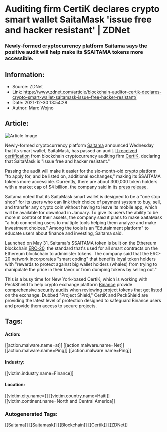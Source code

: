 # Auditing firm CertiK declares crypto smart wallet SaitaMask 'issue free and hacker resistant' | ZDNet
### Newly-formed cryptocurrency platform Saitama says the positive audit will help make its $SAITAMA tokens more accessible.

## Information:
+ Source: ZDNet
+ Link: https://www.zdnet.com/article/blockchain-auditor-certik-declares-crypto-smart-wallet-saitamask-issue-free-hacker-resistant/
+ Date: 2021-12-30 13:54:28
+ Author: Marc Wojno


## Article:
![Article Image](https://www.zdnet.com/a/img/resize/39c7fed2226a59c5d72d76f41808393dc8c3b6bd/2021/10/21/357976b7-477f-4bd0-ac62-4a80a38e74f3/gettyimages-1236012169.jpg?width=770&height=578&fit=crop&auto=webp)

Newly-formed cryptocurrency platform [Saitama](https://saitamatoken.com/) announced Wednesday that its smart wallet, SaitaMask, has passed an audit. [It received certification](https://saitamatoken.com/?saitaroute=news-certik) from blockchain cryptocurrency auditing firm [CertiK](https://www.certik.com/), declaring that SaitaMask is "issue free and hacker resistant."


Passing the audit will make it easier for the six-month-old crypto platform "to apply for, and be listed on, additional exchanges," making its $SAITAMA tokens more accessible. Currently, there are about 300,000 token holders with a market cap of $4 billion, the company said in its [press release](https://saitamatoken.com/?saitaroute=news-certik). 

Saitama noted that its SaitaMask smart wallet is designed to be a "one stop shop" for its users who can link their choice of payment system to buy, sell, and transfer any crypto coin without having to leave its mobile app, which will be available for download in January. To give its users the ability to be more in control of their assets, the company said it plans to make SaitaMask "a hub connecting users to multiple tools helping them analyze and make investment choices." Among the tools is an "Edutainment platform" to educate users about finance and investing, Saitama said.

Launched on May 31, Saitama's $SAITAMA token is built on the Ethereum blockchain [ERC-20](https://academy.binance.com/en/articles/an-introduction-to-erc-20-tokens), the standard that's used for all smart contracts on the Ethereum blockchain to administer tokens. The company said that the ERC-20 network incorporates "smart coding" that benefits loyal token holders with "rewards to protect against big wallet holders (whales) from trying to manipulate the price in their favor or from dumping tokens by selling out."

This is a busy time for New York-based CertiK, which is working with PeckShield to help crypto exchange platform [Binance](https://www.binance.us/en/home) provide [comprehensive security audits](https://www.zdnet.com/article/crypto-exchange-leader-binance-bolsters-user-safeguards-with-new-audit-program/) when reviewing project tokens that get listed on the exchange. Dubbed "Project Shield," CertiK and PeckShield are providing the latest level of protection designed to safeguard Binance users and provide them access to secure projects.





## Tags:

#### Action:
[[action.malware.name=at]] [[action.malware.name=Net]] [[action.malware.name=Ping]] [[action.malware.name=Ping]]

#### Industry:
[[victim.industry.name=Finance]]

#### Location:
[[victim.city.name=]] [[victim.country.name=Haiti]] [[victim.continent.name=North and Central America]]

### Autogenerated Tags:
[[Saitama]] [[Saitamask]] [[Blockchain]] [[Certik]] [[ZDNet]]

